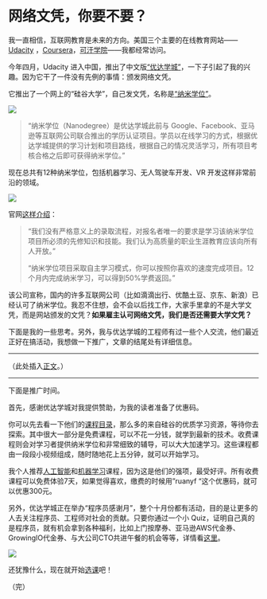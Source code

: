 # 网络文凭，你要不要？

我一直相信，互联网教育是未来的方向。美国三个主要的在线教育网站——[Udacity](http://www.udacity.com/) ，[Coursera](https://www.coursera.org/)，[可汗学院](https://www.khanacademy.org/)——我都经常访问。

今年四月，Udacity 进入中国，推出了中文版[“优达学城”](https://www.udacity.com/?utm_source=ruanyf&utm_medium=referral&utm_campaign=ruanyf1st)，一下子引起了我的兴趣。因为它干了一件没有先例的事情：颁发网络文凭。

它推出了一个网上的“硅谷大学”，自己发文凭，名称是[“纳米学位”](http://cn.udacity.com/nanodegree/?utm_source=ruanyf&utm_medium=referral&utm_campaign=ruanyf1st)。

![](http://www.ruanyifeng.com/blogimg/asset/2016/bg2016082906.jpg)

> “纳米学位（Nanodegree）是优达学城此前与 Google、Facebook、亚马逊等互联网公司联合推出的学历认证项目。学员以在线学习的方式，根据优达学城提供的学习计划和项目路线，根据自己的情况灵活学习，所有项目考核合格之后即可获得纳米学位。”

现在总共有12种纳米学位，包括机器学习、无人驾驶车开发、VR 开发这样非常前沿的领域。

![](http://www.ruanyifeng.com/blogimg/asset/2016/bg2016082903.jpg)

官网[这样介绍](https://udacity-cn.zendesk.com/hc/zh-cn/articles/218096918-%E6%9C%89%E5%BD%95%E5%8F%96%E6%B5%81%E7%A8%8B%E5%90%97-%E5%A6%82%E6%9E%9C%E6%9C%89-%E5%85%B7%E4%BD%93%E6%98%AF%E6%80%8E%E6%A0%B7%E7%9A%84-/?utm_source=ruanyf&utm_medium=referral&utm_campaign=ruanyf1st)：

> “我们没有严格意义上的录取流程，对报名者唯一的要求是学习该纳米学位项目所必须的先修知识和技能。我们认为高质量的职业生涯教育应该向所有人开放。”
>
> “纳米学位项目采取自主学习模式，你可以按照你喜欢的速度完成项目。12个月内完成纳米学习，可以得到50%学费返回。”

该公司宣称，国内的许多互联网公司（比如滴滴出行、优酷土豆、京东、新浪）已经认可了纳米学位。我忍不住想，会不会以后找工作，大家手里拿的不是大学文凭，而是网站颁发的文凭？**如果雇主认可网络文凭，我们是否还需要大学文凭？**

下面是我的一些思考。另外，我与优达学城的工程师有过一些个人交流，他们最近正好在搞活动，我想做一下推广，文章的结尾处有详细信息。

---

（此处插入[正文](https://github.com/ruanyf/articles/blob/master/2016/2016-08-28-online-education.md)。）

---

下面是推广时间。

首先，感谢优达学城对我提供赞助，为我的读者准备了优惠码。

你可以先去看一下他们的[课程目录](http://cn.udacity.com/courses/all/?utm_source=ruanyf&utm_medium=referral&utm_campaign=ruanyf1st)，那么多的来自硅谷的优质学习资源，等待你去探索。其中很大一部分是免费课程，可以不花一分钱，就学到最新的技术。收费课程则会对学习者提供纳米学位和非常细致的辅导，可以大大加速学习。这些课程都由一段段小视频组成，随时随地花上五分钟，就可以开始学习。

我个人推荐[人工智能](https://cn.udacity.com/course/intro-to-artificial-intelligence--cs271/?utm_source=ruanyf&utm_medium=referral&utm_campaign=ruanyf1st)和[机器学习](https://cn.udacity.com/course/machine-learning-engineer-nanodegree--nd009/?utm_source=ruanyf&utm_medium=referral&utm_campaign=ruanyf1st)课程，因为这是他们的强项，最受好评。所有收费课程可以免费体验7天，如果觉得喜欢，缴费的时候用”ruanyf “这个优惠码，就可以优惠300元。

另外，优达学城正在举办“程序员感谢月”，整个十月份都有活动，目的是让更多的人去关注程序员、工程师对社会的贡献。只要你通过一个小 Quiz，证明自己真的是程序员，就有机会拿到各种福利，比如上门按摩券、亚马逊AWS代金券、GrowingIO代金券、与大公司CTO共进午餐的机会等等，详情看[这里](http://cn.udacity.com/marketing/thankscoder2016/)。

![](http://www.ruanyifeng.com/blogimg/asset/2016/bg2016082904.png)

还犹豫什么，现在就开始[选课](http://cn.udacity.com/marketing/thankscoder2016/?utm_source=ruanyf&utm_medium=referral&utm_campaign=ruanyf1st)吧！

（完）
 
